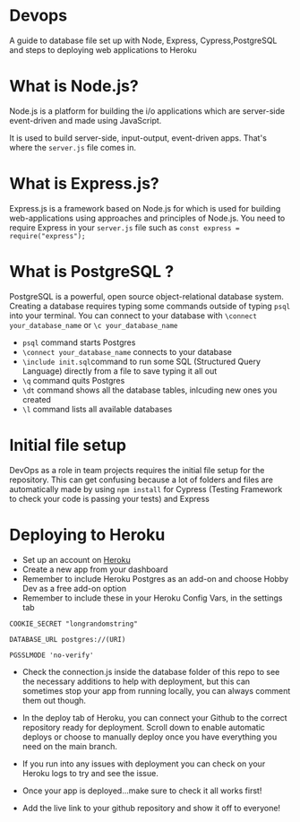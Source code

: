 # Devops

A guide to database file set up with Node, Express, Cypress,PostgreSQL and steps to deploying web applications to Heroku

# What is Node.js?

Node.js is a platform for building the i/o applications which are server-side event-driven and made using JavaScript.

It is used to build server-side, input-output, event-driven apps. That's where the `server.js` file comes in.

# What is Express.js?

Express.js is a framework based on Node.js for which is used for building web-applications using approaches and principles of Node.js. You need to require Express in your `server.js` file such as `const express = require("express");`

# What is PostgreSQL ?

PostgreSQL is a powerful, open source object-relational database system. Creating a database requires typing some commands outside of typing `psql` into your terminal. You can connect to your database with `\connect your_database_name` or `\c your_database_name`

- `psql` command starts Postgres
- `\connect your_database_name` connects to your database
- `\include init.sql`command to run some SQL (Structured Query Language) directly from a file to save typing it all out
- `\q` command quits Postgres
- `\dt` command shows all the database tables, inlcuding new ones you created
- `\l` command lists all available databases

# Initial file setup

DevOps as a role in team projects requires the initial file setup for the repository. This can get confusing because a lot of folders and files are automatically made by using `npm install` for Cypress (Testing Framework to check your code is passing your tests) and Express

# Deploying to Heroku

- Set up an account on [Heroku](https://www.heroku.com)
- Create a new app from your dashboard
- Remember to include Heroku Postgres as an add-on and choose Hobby Dev as a free add-on option
- Remember to include these in your Heroku Config Vars, in the settings tab

`COOKIE_SECRET "longrandomstring"`

`DATABASE_URL postgres://(URI)`

`PGSSLMODE 'no-verify'`

- Check the connection.js inside the database folder of this repo to see the necessary additions to help with deployment, but this can sometimes stop your app from running locally, you can always comment them out though.

- In the deploy tab of Heroku, you can connect your Github to the correct repository ready for deployment. Scroll down to enable automatic deploys or choose to manually deploy once you have everything you need on the main branch.

- If you run into any issues with deployment you can check on your Heroku logs to try and see the issue.

- Once your app is deployed...make sure to check it all works first!

- Add the live link to your github repository and show it off to everyone!
